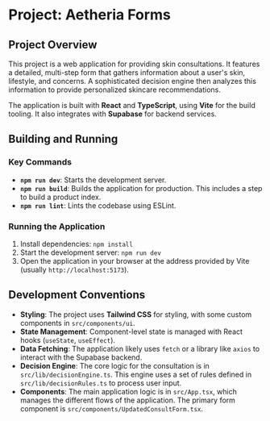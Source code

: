 
# Project: Aetheria Forms

## Project Overview

This project is a web application for providing skin consultations. It features a detailed, multi-step form that gathers information about a user's skin, lifestyle, and concerns. A sophisticated decision engine then analyzes this information to provide personalized skincare recommendations.

The application is built with **React** and **TypeScript**, using **Vite** for the build tooling. It also integrates with **Supabase** for backend services.

## Building and Running

### Key Commands

*   **`npm run dev`**: Starts the development server.
*   **`npm run build`**: Builds the application for production. This includes a step to build a product index.
*   **`npm run lint`**: Lints the codebase using ESLint.

### Running the Application

1.  Install dependencies: `npm install`
2.  Start the development server: `npm run dev`
3.  Open the application in your browser at the address provided by Vite (usually `http://localhost:5173`).

## Development Conventions

*   **Styling**: The project uses **Tailwind CSS** for styling, with some custom components in `src/components/ui`.
*   **State Management**: Component-level state is managed with React hooks (`useState`, `useEffect`).
*   **Data Fetching**: The application likely uses `fetch` or a library like `axios` to interact with the Supabase backend.
*   **Decision Engine**: The core logic for the consultation is in `src/lib/decisionEngine.ts`. This engine uses a set of rules defined in `src/lib/decisionRules.ts` to process user input.
*   **Components**: The main application logic is in `src/App.tsx`, which manages the different flows of the application. The primary form component is `src/components/UpdatedConsultForm.tsx`.
